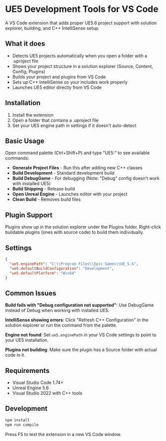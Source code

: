# UE5 Development Tools for VS Code

A VS Code extension that adds proper UE5.6 project support with solution explorer, building, and C++ IntelliSense setup.

## What it does

- Detects UE5 projects automatically when you open a folder with a .uproject file
- Shows your project structure in a solution explorer (Source, Content, Config, Plugins)
- Builds your project and plugins from VS Code
- Sets up C++ IntelliSense so your includes work properly
- Launches UE5 editor directly from VS Code

## Installation

1. Install the extension
2. Open a folder that contains a .uproject file
3. Set your UE5 engine path in settings if it doesn't auto-detect

## Basic Usage

Open command palette (Ctrl+Shift+P) and type "UE5:" to see available commands:

- **Generate Project Files** - Run this after adding new C++ classes
- **Build Development** - Standard development build
- **Build DebugGame** - For debugging (Note: "Debug" config doesn't work with installed UE5)
- **Build Shipping** - Release build
- **Open Unreal Engine** - Launches editor with your project
- **Clean Build** - Removes build files

## Plugin Support

Plugins show up in the solution explorer under the Plugins folder. Right-click buildable plugins (ones with source code) to build them individually.

## Settings

```json
{
  "ue5.enginePath": "C:\\Program Files\\Epic Games\\UE_5.6",
  "ue5.defaultBuildConfiguration": "Development",
  "ue5.defaultPlatform": "Win64"
}
```

## Common Issues

**Build fails with "Debug configuration not supported"**: Use DebugGame instead of Debug when working with installed UE5.

**IntelliSense showing errors**: Click "Refresh C++ Configuration" in the solution explorer or run the command from the palette.

**Engine not found**: Set `ue5.enginePath` in your VS Code settings to point to your UE5 installation.

**Plugins not building**: Make sure the plugin has a Source folder with actual code in it.

## Requirements

- Visual Studio Code 1.74+
- Unreal Engine 5.6
- Visual Studio 2022 with C++ tools

## Development

```bash
npm install
npm run compile
```

Press F5 to test the extension in a new VS Code window.
